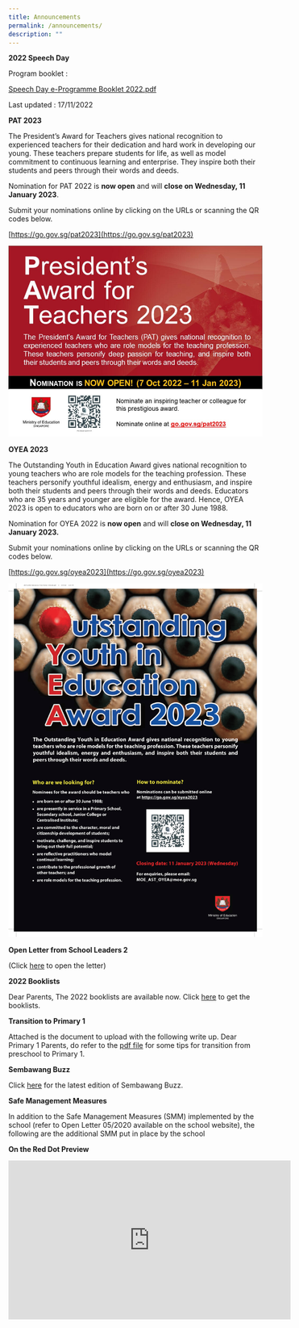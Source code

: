 ```yaml
---
title: Announcements
permalink: /announcements/
description: ""
---
```

**2022 Speech Day**

Program booklet :   
  
[Speech Day e-Programme Booklet 2022.pdf](/files/Speech%20Day%20e-Programme%20Booklet%202022.pdf)

Last updated : 17/11/2022

**PAT 2023**

The President’s Award for Teachers gives national recognition to experienced teachers for their dedication and hard work in developing our young. These teachers prepare students for life, as well as model commitment to continuous learning and enterprise. They inspire both their students and peers through their words and deeds.

Nomination for PAT 2022 is **now open** and will **close on Wednesday, 11 January 2023**.  

Submit your nominations online by clicking on the URLs or scanning the QR codes below.

[https://go.gov.sg/pat2023](https://go.gov.sg/pat2023)

![](/images/pat2023-01%20(002).jpg)


**OYEA 2023**

The Outstanding Youth in Education Award gives national recognition to young teachers who are role models for the teaching profession. These teachers personify youthful idealism, energy and enthusiasm, and inspire both their students and peers through their words and deeds. Educators who are 35 years and younger are eligible for the award. Hence, OYEA 2023 is open to educators who are born on or after 30 June 1988.

Nomination for OYEA 2022 is **now open** and will **close on Wednesday, 11 January 2023.**  

Submit your nominations online by clicking on the URLs or scanning the QR codes below.

[https://go.gov.sg/oyea2023](https://go.gov.sg/oyea2023)

![](/images/oyea2023-poster.png)

**Open Letter from School Leaders 2**

(Click [here](/files/Open%20Letter%20from%20SLs_02-2022.pdf) to open the letter)

**2022 Booklists**

Dear Parents, 
The 2022 booklists are available now. Click [here](https://moe-sembawangpri-staging.netlify.app/for-parents/useful-contacts/booklist) to get the booklists.

**Transition to Primary 1**

Attached is the document to upload with the following write up.
Dear Primary 1 Parents, do refer to the [pdf file](/files/transition.pdf) for some tips for transition from preschool to Primary 1.

**Sembawang Buzz**

Click [here](https://sites.google.com/moe.edu.sg/sbps-buzz/home) for the latest edition of Sembawang Buzz.

**Safe Management Measures**

In addition to the Safe Management Measures (SMM) implemented by the school (refer to Open Letter 05/2020 available on the school website), the following are the additional SMM put in place by the school

**On the Red Dot Preview**

<iframe width="560" height="315" src="https://www.youtube.com/embed/uT1NE5ru3U4" title="YouTube video player" frameborder="0" allow="accelerometer; autoplay; clipboard-write; encrypted-media; gyroscope; picture-in-picture; web-share" allowfullscreen></iframe>